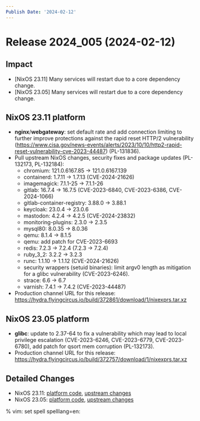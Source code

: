 ```yaml
---
Publish Date: '2024-02-12'
---
```


# Release 2024_005 (2024-02-12)

## Impact

- \[NixOS 23.11] Many services will restart due to a core dependency change.
- \[NixOS 23.05] Many services will restart due to a core dependency change.

## NixOS 23.11 platform

- **nginx**/**webgateway**: set default rate and add connection limiting to further
  improve protections against the rapid reset HTTP/2 vulnerability
  (https://www.cisa.gov/news-events/alerts/2023/10/10/http2-rapid-reset-vulnerability-cve-2023-44487)
  (PL-131836).
- Pull upstream NixOS changes, security fixes and package updates (PL-132173, PL-132184):
  - chromium: 121.0.6167.85 -> 121.0.6167.139
  - containerd: 1.7.11 -> 1.7.13 (CVE-2024-21626)
  - imagemagick: 7.1.1-25 -> 7.1.1-26
  - gitlab: 16.7.4 -> 16.7.5 (CVE-2023-6840, CVE-2023-6386, CVE-2024-1066)
  - gitlab-container-registry: 3.88.0 -> 3.88.1
  - keycloak: 23.0.4 -> 23.0.6
  - mastodon: 4.2.4 -> 4.2.5 (CVE-2024-23832)
  - monitoring-plugins: 2.3.0 -> 2.3.5
  - mysql80: 8.0.35 -> 8.0.36
  - qemu: 8.1.4 -> 8.1.5
  - qemu: add patch for CVE-2023-6693
  - redis: 7.2.3 -> 7.2.4 (7.2.3 -> 7.2.4)
  - ruby_3_2: 3.2.2 -> 3.2.3
  - runc: 1.1.10 -> 1.1.12 (CVE-2024-21626)
  - security wrappers (setuid binaries): limit argv0 length as mitigation
     for a glibc vulnerability (CVE-2023-6246).
  - strace: 6.6 -> 6.7
  - varnish: 7.4.1 -> 7.4.2 (CVE-2023-44487)
- Production channel URL for this release: https://hydra.flyingcircus.io/build/372861/download/1/nixexprs.tar.xz

## NixOS 23.05 platform

- **glibc**: update to 2.37-64 to fix a vulnerability which may lead to local
  privilege escalation (CVE-2023-6246, CVE-2023-6779, CVE-2023-6780), add
  patch for qsort mem corruption (PL-132173).
- Production channel URL for this release: https://hydra.flyingcircus.io/build/372757/download/1/nixexprs.tar.xz

## Detailed Changes

- NixOS 23.11: [platform code](https://github.com/flyingcircusio/fc-nixos/compare/fc/r2024_004/23.11...ab0b9079f5ceafe3904c91ab375481b2a581e735),
 [upstream changes](https://github.com/flyingcircusio/nixpkgs/compare/159aa075fe1fe7ccaf1027345b9f28a342c50dae...ba2e1304f4d32379d4d884abe679df5ad06fbfa0)
- NixOS 23.05: [platform code](https://github.com/flyingcircusio/fc-nixos/compare/fc/r2024_001/23.05...f3c9f9fc3e0aaadbcaa6f47e3c39def290add314),
 [upstream changes](https://github.com/flyingcircusio/nixpkgs/compare/026fa132b1ec8f0def774c933d2869fff5fb983d...5a7db58a8a8528e558b5d4bf10433b43766249bf)

% vim: set spell spelllang=en:
